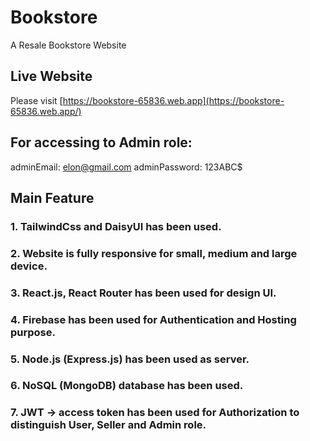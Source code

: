 # Bookstore
A Resale Bookstore Website

## Live Website
Please visit [https://bookstore-65836.web.app](https://bookstore-65836.web.app/)

## For accessing to Admin role: 
adminEmail: elon@gmail.com
adminPassword: 123ABC$

## Main Feature
### 1. TailwindCss and DaisyUI has been used.
### 2. Website is fully responsive for small, medium and large device.
### 3. React.js, React Router has been used for design UI.
### 4. Firebase has been used for Authentication and Hosting purpose. 
### 5. Node.js (Express.js) has been used as server.
### 6. NoSQL (MongoDB) database has been used.
### 7. JWT -> access token has been used for Authorization to distinguish User, Seller and Admin role.